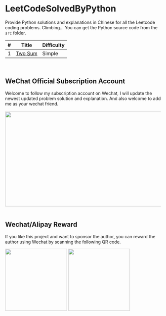 # LeetCodeSolvedByPython
Provide Python solutions and explanations in Chinese for all the Leetcode coding problems. Climbing...
You can get the Python source code from the `src` folder.


| # | Title | Difficulty |
|---| ----- | ---------- |
|1|[Two Sum](https://github.com/RidingRoad/LeetCodeSolvedByPython/issues/1)|Simple|


<br>

## WeChat Official Subscription Account

Welcome to follow my subscription account on Wechat, I will update the newest updated problem solution and explanation. And also welcome to add me as your wechat friend.<br>
<br>
<img src="https://i.loli.net/2019/11/21/qhRd8Xev5OoY9t4.png" width="840" height="306"/><br>
<br>

## Wechat/Alipay Reward

If you like this project and want to sponsor the author, you can reward the author using Wechat by scanning the following QR code.

<img src="https://ridingroad.github.io/img/wechat.png" height="200" width="200"/>
<img src="https://ridingroad.github.io/img/alipy.png" height="200" width="200"/><br>
